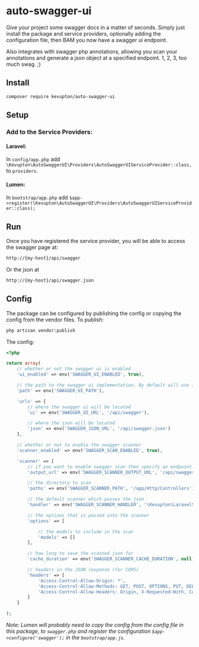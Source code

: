 # auto-swagger-ui
Give your project some swagger docs in a matter of seconds. Simply just install the package and service providers,
optionally adding the configuration file, then BAM you now have a swagger ui endpoint. 

Also integrates with swagger php annotations, allowing you scan your annotations and generate a json object at 
a specified endpoint. 1, 2, 3, too much swag. ;)

## Install
```bash
composer require kevupton/auto-swagger-ui
```

## Setup

### Add to the Service Providers:
#### Laravel:
In `config/app.php` add `\Kevupton\AutoSwaggerUI\Providers\AutoSwaggerUIServiceProvider::class,` to `providers`.

#### Lumen:
In `bootstrap/app.php` add `$app->register(\Kevupton\AutoSwaggerUI\Providers\AutoSwaggerUIServiceProvider::class);`


## Run
Once you have registered the service provider, you will be able to access the swagger page at:
```bash
http://{my-host}/api/swagger
```
Or the json at
```bash
http://{my-host}/api/swagger.json
```

## Config

The package can be configured by publishing the config or copying the config from the vendor files.
To publish: 
```bash
php artisan vendor:publish
```

The config:
```php
<?php

return array(
    // whether or not the swagger ui is enabled
    'ui_enabled' => env('SWAGGER_UI_ENABLED', true),

    // the path to the swagger ui implementation. By default will use its own swagger ui
    'path' => env('SWAGGER_UI_PATH'),

    'urls' => [
        // where the swagger ui will be located
        'ui' => env('SWAGGER_UI_URL', '/api/swagger'),

        // where the json will be located
        'json' => env('SWAGGER_JSON_URL', '/api/swagger.json')
    ],

    // whether or not to enable the swagger scanner
    'scanner_enabled' => env('SWAGGER_SCAN_ENABLED', true),

    'scanner' => [
        // if you want to enable swagger scan then specify an endpoint
        'output_url' => env('SWAGGER_SCANNER_OUTPUT_URL', '/api/swagger.json'),

        // the directory to scan
        'paths' => env('SWAGGER_SCANNER_PATH', '/app/Http/Controllers'),

        // the default scanner which passes the json
        'handler' => env('SWAGGER_SCANNER_HANDLER', '\Kevupton\LaravelSwagger\scan'),

        // the options that is passed into the scanner
        'options' => [

            // the models to include in the scan
            'models' => []
        ],

        // how long to save the scanned json for
        'cache_duration' => env('SWAGGER_SCANNER_CACHE_DURATION', null),

        // headers in the JSON response (for CORS)
        'headers' => [
            'Access-Control-Allow-Origin: *',
            'Access-Control-Allow-Methods: GET, POST, OPTIONS, PUT, DELETE',
            'Access-Control-Allow-Headers: Origin, X-Requested-With, Content-Type, Accept, Authorization'
        ]
    ]

);
```

*Note: Lumen will probably need to copy the config from the config file in this package, to `swagger.php` and 
register the configuration `$app->configure('swagger');` in the `bootstrap/app.js`.*
